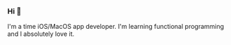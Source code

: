 ### Hi 👋

I'm a time iOS/MacOS app developer.
I'm learning functional programming and I absolutely love it.

